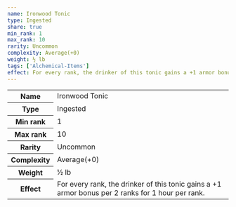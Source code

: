 ```yaml
---
name: Ironwood Tonic
type: Ingested
share: true
min_rank: 1
max_rank: 10
rarity: Uncommon
complexity: Average(+0)
weight: ½ lb
tags: ['Alchemical-Items']
effect: For every rank, the drinker of this tonic gains a +1 armor bonus per 2 ranks for 1 hour per rank.
---
```

<p><span style="overflow-x: auto;"><table><tbody><tr><th>Name</th><td>Ironwood Tonic</td></tr><tr><th>Type</th><td>Ingested</td></tr><tr><th>Min rank</th><td>1</td></tr><tr><th>Max rank</th><td>10</td></tr><tr><th>Rarity</th><td>Uncommon</td></tr><tr><th>Complexity</th><td>Average(+0)</td></tr><tr><th>Weight</th><td>½ lb</td></tr><tr><th>Effect</th><td>For every rank, the drinker of this tonic gains a +1 armor bonus per 2 ranks for 1 hour per rank.</td></tr></tbody></table></span></p>